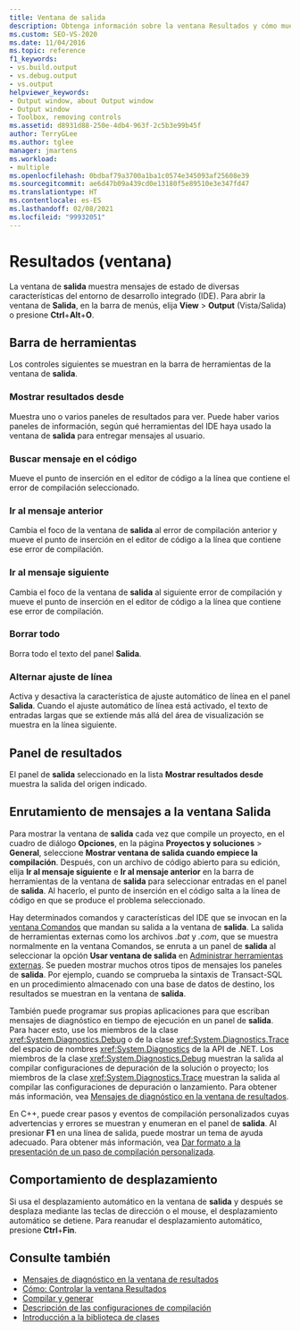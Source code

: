 ```yaml
---
title: Ventana de salida
description: Obtenga información sobre la ventana Resultados y cómo muestra mensajes de estado de diversas características del IDE.
ms.custom: SEO-VS-2020
ms.date: 11/04/2016
ms.topic: reference
f1_keywords:
- vs.build.output
- vs.debug.output
- vs.output
helpviewer_keywords:
- Output window, about Output window
- Output window
- Toolbox, removing controls
ms.assetid: d8931d88-250e-4db4-963f-2c5b3e99b45f
author: TerryGLee
ms.author: tglee
manager: jmartens
ms.workload:
- multiple
ms.openlocfilehash: 0bdbaf79a3700a1ba1c0574e345093af25608e39
ms.sourcegitcommit: ae6d47b09a439cd0e13180f5e89510e3e347fd47
ms.translationtype: HT
ms.contentlocale: es-ES
ms.lasthandoff: 02/08/2021
ms.locfileid: "99932051"
---
```

# <a name="output-window"></a>Resultados (ventana)

La ventana de **salida** muestra mensajes de estado de diversas características del entorno de desarrollo integrado (IDE). Para abrir la ventana de **Salida**, en la barra de menús, elija **View** > **Output** (Vista/Salida) o presione **Ctrl**+**Alt**+**O**.

## <a name="toolbar"></a>Barra de herramientas

Los controles siguientes se muestran en la barra de herramientas de la ventana de **salida**.

### <a name="show-output-from"></a>Mostrar resultados desde

Muestra uno o varios paneles de resultados para ver. Puede haber varios paneles de información, según qué herramientas del IDE haya usado la ventana de **salida** para entregar mensajes al usuario.

### <a name="find-message-in-code"></a>Buscar mensaje en el código

Mueve el punto de inserción en el editor de código a la línea que contiene el error de compilación seleccionado.

### <a name="go-to-previous-message"></a>Ir al mensaje anterior

Cambia el foco de la ventana de **salida** al error de compilación anterior y mueve el punto de inserción en el editor de código a la línea que contiene ese error de compilación.

### <a name="go-to-next-message"></a>Ir al mensaje siguiente

Cambia el foco de la ventana de **salida** al siguiente error de compilación y mueve el punto de inserción en el editor de código a la línea que contiene ese error de compilación.

### <a name="clear-all"></a>Borrar todo

Borra todo el texto del panel **Salida**.

### <a name="toggle-word-wrap"></a>Alternar ajuste de línea

Activa y desactiva la característica de ajuste automático de línea en el panel **Salida**. Cuando el ajuste automático de línea está activado, el texto de entradas largas que se extiende más allá del área de visualización se muestra en la línea siguiente.

## <a name="output-pane"></a>Panel de resultados

El panel de **salida** seleccionado en la lista **Mostrar resultados desde** muestra la salida del origen indicado.

## <a name="route-messages-to-the-output-window"></a>Enrutamiento de mensajes a la ventana Salida

Para mostrar la ventana de **salida** cada vez que compile un proyecto, en el cuadro de diálogo **Opciones**, en la página **Proyectos y soluciones** > **General**, seleccione **Mostrar ventana de salida cuando empiece la compilación**. Después, con un archivo de código abierto para su edición, elija **Ir al mensaje siguiente** e **Ir al mensaje anterior** en la barra de herramientas de la ventana de **salida** para seleccionar entradas en el panel de **salida**. Al hacerlo, el punto de inserción en el código salta a la línea de código en que se produce el problema seleccionado.

Hay determinados comandos y características del IDE que se invocan en la [ventana Comandos](../../ide/reference/command-window.md) que mandan su salida a la ventana de **salida**. La salida de herramientas externas como los archivos *.bat* y *.com*, que se muestra normalmente en la ventana Comandos, se enruta a un panel de **salida** al seleccionar la opción **Usar ventana de salida** en [Administrar herramientas externas](../../ide/managing-external-tools.md). Se pueden mostrar muchos otros tipos de mensajes los paneles de **salida**. Por ejemplo, cuando se comprueba la sintaxis de Transact-SQL en un procedimiento almacenado con una base de datos de destino, los resultados se muestran en la ventana de **salida**.

También puede programar sus propias aplicaciones para que escriban mensajes de diagnóstico en tiempo de ejecución en un panel de **salida**. Para hacer esto, use los miembros de la clase <xref:System.Diagnostics.Debug> o de la clase <xref:System.Diagnostics.Trace> del espacio de nombres <xref:System.Diagnostics> de la API de .NET. Los miembros de la clase <xref:System.Diagnostics.Debug> muestran la salida al compilar configuraciones de depuración de la solución o proyecto; los miembros de la clase <xref:System.Diagnostics.Trace> muestran la salida al compilar las configuraciones de depuración o lanzamiento. Para obtener más información, vea [Mensajes de diagnóstico en la ventana de resultados](../../debugger/diagnostic-messages-in-the-output-window.md).

En C++, puede crear pasos y eventos de compilación personalizados cuyas advertencias y errores se muestran y enumeran en el panel de **salida**. Al presionar **F1** en una línea de salida, puede mostrar un tema de ayuda adecuado. Para obtener más información, vea [Dar formato a la presentación de un paso de compilación personalizada](/cpp/build/formatting-the-output-of-a-custom-build-step-or-build-event).

## <a name="scroll-behavior"></a>Comportamiento de desplazamiento

Si usa el desplazamiento automático en la ventana de **salida** y después se desplaza mediante las teclas de dirección o el mouse, el desplazamiento automático se detiene. Para reanudar el desplazamiento automático, presione **Ctrl**+**Fin**.

## <a name="see-also"></a>Consulte también

- [Mensajes de diagnóstico en la ventana de resultados](../../debugger/diagnostic-messages-in-the-output-window.md)
- [Cómo: Controlar la ventana Resultados](/previous-versions/ht6z4e28(v=vs.140))
- [Compilar y generar](../../ide/compiling-and-building-in-visual-studio.md)
- [Descripción de las configuraciones de compilación](../../ide/understanding-build-configurations.md)
- [Introducción a la biblioteca de clases](/dotnet/standard/class-library-overview)